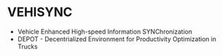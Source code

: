 # VEHISYNC
- Vehicle Enhanced High-speed Information SYNChronization
- DEPOT - Decentrialized Environment for Productivity Optimization in Trucks